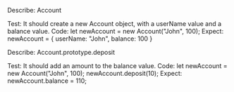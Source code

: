 Describe: Account

Test: It should create a new Account object, with a userName value and a balance value.
Code: let newAccount = new Account("John", 100);
Expect: newAccount = { userName: "John", balance: 100 }

Describe: Account.prototype.deposit

Test: It should add an amount to the balance value.
Code: 
let newAccount = new Account("John", 100);
newAccount.deposit(10);
Expect: newAccount.balance = 110;
